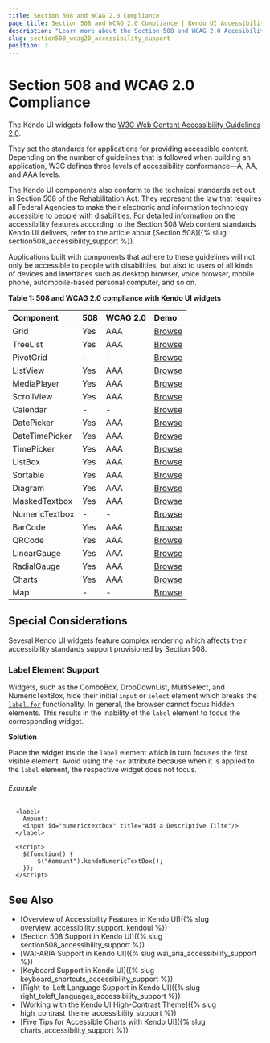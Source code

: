 ```yaml
---
title: Section 508 and WCAG 2.0 Compliance
page_title: Section 508 and WCAG 2.0 Compliance | Kendo UI Accessibility Support
description: "Learn more about the Section 508 and WCAG 2.0 Accesibility support provided by Kendo UI controls."
slug: section508_wcag20_accessibility_support
position: 3
---
```


# Section 508 and WCAG 2.0 Compliance

The Kendo UI widgets follow the [W3C Web Content Accessibility Guidelines 2.0](https://www.w3.org/TR/WCAG/).

They set the standards for applications for providing accessible content. Depending on the number of guidelines that is followed when building an application, W3C defines three levels of accessibility conformance&mdash;A, AA, and AAA levels.

The Kendo UI components also conform to the technical standards set out in Section 508 of the Rehabilitation Act. They represent the law that requires all Federal Agencies to make their electronic and information technology accessible to people with disabilities. For detailed information on the accessibility features according to the Section 508 Web content standards Kendo UI delivers, refer to the article about [Section 508]({% slug section508_accessibility_support %}).

Applications built with components that adhere to these guidelines will not only be accessible to people with disabilities, but also to users of all kinds of devices and interfaces such as desktop browser, voice browser, mobile phone, automobile-based personal computer, and so on.

**Table 1: 508 and WCAG 2.0 compliance with Kendo UI widgets**

|Component |508|WCAG 2.0|Demo
|:---          |:---|:---  |:---
|Grid          |Yes |AAA |[Browse](http://demos.telerik.com/kendo-ui/grid/index)
|TreeList	   |Yes |AAA |[Browse](http://demos.telerik.com/kendo-ui/treelist/index)
|PivotGrid	   | - | - |[Browse](http://demos.telerik.com/kendo-ui/pivotgrid/index)
|ListView	   |Yes |AAA |[Browse](http://demos.telerik.com/kendo-ui/listview/index)
|MediaPlayer   |Yes |AAA |[Browse](http://demos.telerik.com/kendo-ui/mediaplayer/index)
|ScrollView	   |Yes |AAA |[Browse](http://demos.telerik.com/kendo-ui/scrollview/index)
|Calendar	   | - | - |[Browse](http://demos.telerik.com/kendo-ui/calendar/index)
|DatePicker	   |Yes |AAA |[Browse](http://demos.telerik.com/kendo-ui/datepicker/index)
|DateTimePicker|Yes |AAA |[Browse](http://demos.telerik.com/kendo-ui/datetimepicker/index)
|TimePicker	   |Yes |AAA |[Browse](http://demos.telerik.com/kendo-ui/timepicker/index)
|ListBox	   |Yes |AAA |[Browse](http://demos.telerik.com/kendo-ui/listbox/index)
|Sortable	   |Yes |AAA |[Browse](http://demos.telerik.com/kendo-ui/sortable/index)
|Diagram	   |Yes |AAA |[Browse](http://demos.telerik.com/kendo-ui/diagram/index)
|MaskedTextbox |Yes |AAA |[Browse](http://demos.telerik.com/kendo-ui/maskedtextbox/index)
|NumericTextbox| - | - |[Browse](http://demos.telerik.com/kendo-ui/numerictextbox/index)
|BarCode	   |Yes |AAA |[Browse](http://demos.telerik.com/kendo-ui/barcode/index)
|QRCode	   	   |Yes |AAA |[Browse](http://demos.telerik.com/kendo-ui/qrcode/index)
|LinearGauge   |Yes |AAA |[Browse](http://demos.telerik.com/kendo-ui/linear-gauge/index)
|RadialGauge   |Yes |AAA |[Browse](http://demos.telerik.com/kendo-ui/radial-gauge/index)
|Charts        |Yes |AAA |[Browse](http://demos.telerik.com/kendo-ui/chart-api/index)
|Map	       | - | - |[Browse](http://demos.telerik.com/kendo-ui/map/index)

## Special Considerations

Several Kendo UI widgets feature complex rendering which affects their accessibility standards support provisioned by Section 508.

### Label Element Support

Widgets, such as the ComboBox, DropDownList, MultiSelect, and NumericTextBox, hide their initial `input` or `select` element which breaks the [`label.for`](https://developer.mozilla.org/en/docs/Web/HTML/Element/label#attr-for) functionality. In general, the browser cannot focus hidden elements. This results in the inability of the `label` element to focus the corresponding widget.

**Solution**

Place the widget inside the `label` element which in turn focuses the first visible element. Avoid using the `for` attribute because when it is applied to the `label` element, the respective widget does not focus.

###### Example

```
  <label>
    Amount:
    <input id="numerictextbox" title="Add a Descriptive Tilte"/>
  </label>

  <script>
    $(function() {
        $("#amount").kendoNumericTextBox();
    });
  </script>
```

## See Also

* [Overview of Accessibility Features in Kendo UI]({% slug overview_accessibility_support_kendoui %})
* [Section 508 Support in Kendo UI]({% slug section508_accessibility_support %})
* [WAI-ARIA Support in Kendo UI]({% slug wai_aria_accessibility_support %})
* [Keyboard Support in Kendo UI]({% slug keyboard_shortcuts_accessibility_support %})
* [Right-to-Left Language Support in Kendo UI]({% slug right_toleft_languages_accessibility_support %})
* [Working with the Kendo UI High-Contrast Theme]({% slug high_contrast_theme_accessibility_support %})
* [Five Tips for Accessible Charts with Kendo UI]({% slug charts_accessibility_support %})
